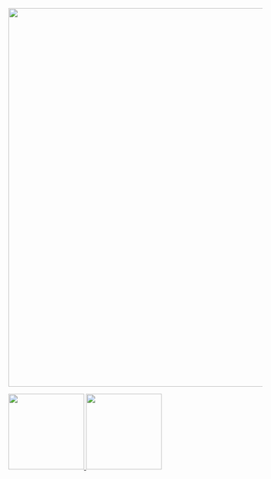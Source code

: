 <p float="center">
  <a href="https://www.google.com/search?q=mehant+kammakomati"><img src="https://i.ibb.co/q1fWv6L/Screen-Shot-2021-07-26-at-12-05-39-PM.png" width="750" /></a>
</p>
<a href="https://www.linkedin.com/in/mehant-kammakomati-1a0b41170/"> <img src="https://i.ibb.co/4TDrSs1/Screen-Shot-2021-07-26-at-12-03-46-PM.png" width="150" /> </a>
<a href="https://twitter.com/mehant1"> <img src="https://i.ibb.co/27bwrFw/Screen-Shot-2021-07-26-at-12-22-21-PM.png" width="150" /> </a>
